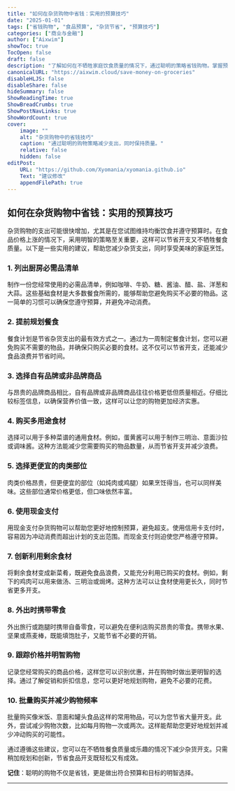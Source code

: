```yaml
---
title: "如何在杂货购物中省钱：实用的预算技巧"
date: "2025-01-01"
tags: ["省钱购物", "食品预算", "杂货节省", "预算技巧"]
categories: ["商业与金融"]
author: ["Aixwim"]
showToc: true
TocOpen: false
draft: false
description: "了解如何在不牺牲家庭饮食质量的情况下，通过聪明的策略省钱购物。掌握预算技巧、餐食计划和明智购物的方法。"
canonicalURL: "https://aixwim.cloud/save-money-on-groceries"
disableHLJS: false
disableShare: false
hideSummary: false
ShowReadingTime: true
ShowBreadCrumbs: true
ShowPostNavLinks: true
ShowWordCount: true
cover:
    image: ""
    alt: "杂货购物中的省钱技巧"
    caption: "通过聪明的购物策略减少支出，同时保持质量。"
    relative: false
    hidden: false
editPost:
    URL: "https://github.com/Xyomania/xyomania.github.io"
    Text: "建议修改"
    appendFilePath: true
---
```


## 如何在杂货购物中省钱：实用的预算技巧

杂货购物的支出可能很快增加，尤其是在您试图维持均衡饮食并遵守预算时。在食品价格上涨的情况下，采用明智的策略至关重要，这样可以节省开支又不牺牲餐食质量。以下是一些实用的建议，帮助您减少杂货支出，同时享受美味的家庭烹饪。

### **1. 列出厨房必需品清单**

制作一份您经常使用的必需品清单，例如咖啡、牛奶、糖、酱油、醋、盐、洋葱和大蒜。这些基础食材是大多数餐食所需的，能够帮助您避免购买不必要的物品。这一简单的习惯可以确保您遵守预算，并避免冲动消费。

### **2. 提前规划餐食**

餐食计划是节省杂货支出的最有效方式之一。通过为一周制定餐食计划，您可以避免购买不需要的物品，并确保只购买必要的食材。这不仅可以节省开支，还能减少食品浪费并节省时间。

### **3. 选择自有品牌或非品牌商品**

与昂贵的品牌商品相比，自有品牌或非品牌商品往往价格更低但质量相近。仔细比较标签信息，以确保营养价值一致，这样可以让您的购物更加经济实惠。

### **4. 购买多用途食材**

选择可以用于多种菜谱的通用食材。例如，蛋黄酱可以用于制作三明治、意面沙拉或调味酱。这种方法能减少您需要购买的物品数量，从而节省开支并减少浪费。

### **5. 选择更便宜的肉类部位**

肉类价格昂贵，但更便宜的部位（如炖肉或鸡腿）如果烹饪得当，也可以同样美味。这些部位通常价格更低，但口味依然丰富。

### **6. 使用现金支付**

用现金支付杂货购物可以帮助您更好地控制预算，避免超支。使用信用卡支付时，容易因为冲动消费而超出计划的支出范围。而现金支付则迫使您严格遵守预算。

### **7. 创新利用剩余食材**

将剩余食材变成新菜肴，既避免食品浪费，又能充分利用已购买的食材。例如，剩下的鸡肉可以用来做汤、三明治或焗烤。这种方法可以让食材使用更长久，同时节省更多开支。

### **8. 外出时携带零食**

外出旅行或跑腿时携带自备零食，可以避免在便利店购买昂贵的零食。携带水果、坚果或燕麦棒，既能填饱肚子，又能节省不必要的开销。

### **9. 跟踪价格并明智购物**

记录您经常购买的商品价格，这样您可以识别优惠，并在购物时做出更明智的选择。通过了解促销和折扣信息，您可以更好地规划购物，避免不必要的花费。

### **10. 批量购买并减少购物频率**

批量购买像米饭、意面和罐头食品这样的常用物品，可以为您节省大量开支。此外，尝试减少购物次数，比如每月购物一次或两次。这样能帮助您更好地规划并减少冲动购买的可能性。

通过遵循这些建议，您可以在不牺牲餐食质量或乐趣的情况下减少杂货开支。只需稍加规划和创新，节省食品开支既轻松又有成效。

**记住**：聪明的购物不仅是省钱，更是做出符合预算和目标的明智选择。

---
